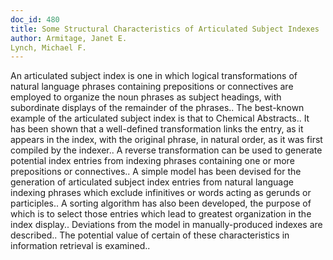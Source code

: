 ```yaml
---
doc_id: 480
title: Some Structural Characteristics of Articulated Subject Indexes
author: Armitage, Janet E.
Lynch, Michael F.
---
```


An articulated subject index is one in which logical transformations of 
natural language phrases containing prepositions or connectives are employed to 
organize the noun phrases as subject headings, with subordinate displays of the 
remainder of the phrases.. The best-known example of the articulated subject 
index is that to Chemical Abstracts..
   It has been shown that a well-defined transformation links the entry, as it 
appears in the index, with the original phrase, in natural order, as it was 
first compiled by the indexer.. A reverse transformation can be used to 
generate potential index entries from indexing phrases containing one or more 
prepositions or connectives..
   A simple model has been devised for the generation of articulated subject 
index entries from natural language indexing phrases which exclude infinitives
or words acting as gerunds or participles.. A sorting algorithm has also been 
developed, the purpose of which is to select those entries which lead to 
greatest organization in the index display..
   Deviations from the model in manually-produced indexes are described.. The 
potential value of certain of these characteristics in information retrieval 
is examined..